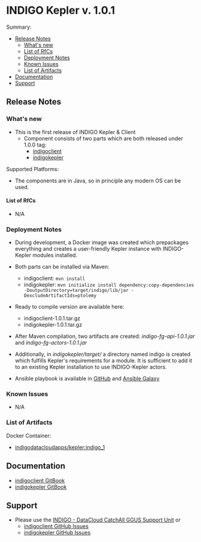 # INDIGO Kepler v. 1.0.1

Summary:
* [Release Notes](#id1)
  * [What's new](#id2)
  * [List of RfCs](#id3)
  * [Deployment Notes](#id4)
  * [Known Issues](#id5)
  * [List of Artifacts](#id7)
* [Documentation](#id6)
* [Support](#id8)


<a id="id1"></a>
## Release Notes

<a id="id2"></a>
### What's new

* This is the first release of INDIGO Kepler & Client
  * Component consists of two parts which are both released under 1.0.0 tag:
    * [indigoclient](https://github.com/indigo-dc/indigoclient/releases/tag/1.0.0)
    * [indigokepler](https://github.com/indigo-dc/indigokepler/releases/tag/1.0.0) 

Supported Platforms:
* The components are in Java, so in principle any modern OS can be used.

<a id="id3"></a>
#### List of RfCs 

* N/A

<a id="id4"></a>
### Deployment Notes

* During development, a Docker image was created which prepackages everything and creates a user-friendly Kepler instance with INDIGO-Kepler modules installed.
* Both parts can be installed via Maven:
  * indigoclient: ```mvn install```
  * indigokepler: ```mvn initialize install dependency:copy-dependencies -DoutputDirectory=target/indigo/lib/jar -DexcludeArtifactIds=ptolemy```

* Ready to compile version are available here:
  * indigoclient-1.0.1.tar.gz
  * indigokepler-1.0.1.tar.gz
* After Maven compilation, two artifacts are created: *indigo-fg-api-1.0.1.jar* and *indigo-fg-actors-1.0.1.jar*
* Additionally, in *indigokepler/target/* a directory named indigo is created which fulfills Kepler's requirements for a module. It is sufficient to add it to an existing Kepler installation to use INDIGO-Kepler actors.

* Ansible playbook is available in [GitHub](https://github.com/indigo-dc/ansible-role-kepler) and [Ansible Galaxy](https://galaxy.ansible.com/indigo-dc/kepler/)

<a id="id5"></a>
### Known Issues

* N/A

<a id="id7"></a>
### List of Artifacts

Docker Container:
* [indigodatacloudapps/kepler:indigo_1](https://hub.docker.com/r/indigodatacloudapps/kepler/tags/)

<a id="id6"></a>
## Documentation

* [indigoclient GitBook](https://www.gitbook.com/book/indigo-dc/indigoclient)
* [indigokepler GitBook](https://www.gitbook.com/book/indigo-dc/indigokepler)

<a id="id8"></a>
## Support

* Please use the [INDIGO - DataCloud CatchAll GGUS Support Unit](
https://wiki.egi.eu/wiki/GGUS:INDIGO_DataCloud_Catch-all_FAQ)
or
  * [indigoclient GitHub Issues](https://github.com/indigo-dc/indigoclient/issues)
  * [indigokepler GitHub Issues](https://github.com/indigo-dc/indigokepler/issues)
